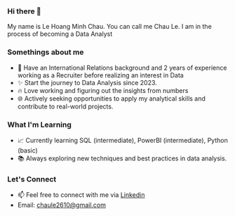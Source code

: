 ### Hi there 👋
My name is Le Hoang Minh Chau. You can call me Chau Le. I am in the process of becoming a Data Analyst

### Somethings about me
- 💼 Have an International Relations background and  2 years of experience working as a Recruiter before realizing an interest in Data 
- ✨ Start the journey to Data Analysis since 2023.
- 🔥 Love working and figuring out the insights from numbers
- 🌐 Actively seeking opportunities to apply my analytical skills and contribute to real-world projects.

### What I'm Learning
- 📈 Currently learning SQL (intermediate), PowerBI (intermediate), Python (basic)
- 📚 Always exploring new techniques and best practices in data analysis.

### Let's Connect
- 📫 Feel free to connect with me via [Linkedin](https://www.linkedin.com/in/chau-le-2610/)
- Email: chaule2610@gmail.com